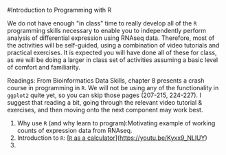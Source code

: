 #Introduction to Programming with R

 We do not have enough "in class" time to really develop all of the `R` programming skills necessary to enable you to independently perform analysis of differential expression using RNAseq data. Therefore, most of the activities will be self-guided, using a combination of video tutorials and practical exercises. It is expected you will have done all of these for class, as we will be doing a larger in class set of activities assuming a basic level of comfort and familiarity.

Readings: From Bioinformatics Data Skills, chapter 8 presents a crash course in programming in `R`. We will not be using any of the functionality in `ggplot2` quite yet, so you can skip those pages (207-215, 224-227). I suggest that reading a bit, going through the relevant video tutorial & exercises, and then moving onto the next component may work best.


1. Why use `R` (and why learn to program):Motivating example of working counts of expression data from RNAseq.
2. Introduction to `R`: [[`R` as a calculator](https://youtu.be/Kyxx9_NLlUY/0.jpg)](https://youtu.be/Kyxx9_NLlUY)
3. 
